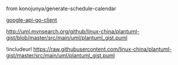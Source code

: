 from konojunya/generate-schedule-calendar

[google-api-go-client](https://github.com/google/google-api-go-client)

 http://uml.mvnsearch.org/github/linux-china/plantuml-gist/blob/master/src/main/uml/plantuml_gist.puml
 
 !includeurl https://raw.githubusercontent.com/linux-china/plantuml-gist/master/src/main/uml/plantuml_gist.puml
